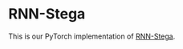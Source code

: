 # RNN-Stega

This is our PyTorch implementation of [RNN-Stega](https://github.com/YangzlTHU/VAE-Stega).
